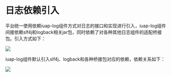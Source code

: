 # 日志依赖引入

平台统一使用依赖iuap-log组件方式对日志的接口和实现进行引入，iuap-log组件间接依赖slf4j和logback相关jar包，同时依赖了对各种其他日志组件的适配桥接包。引入方式如下：

![](kaifaguifan-6.png)

iuap-log组件默认引入slf4j、logback和各种桥接包对应的依赖，依赖关系如下：

![](kaifaguifan-7.png)

